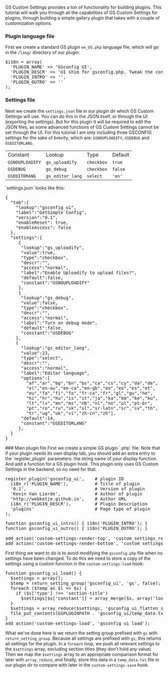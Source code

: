 GS Custom Settings provides a ton of functionality for building plugins.
This tutorial will walk you through all the capabilities of GS Custom Settings for plugins, through building a simple gallery plugin that takes with a couple of customization options.
### Plugin language file
First we create a standard GS plugin `en_US.php` language file, which will go in the `/lang/` directory of our plugin:
<pre>
$i18n = array(
  'PLUGIN_NAME' => 'GSconfig UI',
  'PLUGIN_DESCR' => 'UI shim for gsconfig.php. Tweak the config settings directly from GS CMS. Requires GS Custom Settings v0.4+',
  'PLUGIN_INTRO' => '',
  'PLUGIN_OUTRO' => ''
);
</pre>
### Settings file
Next we create the `settings.json` file in our plugin dir which GS Custom Settings will use. You can do this in the JSON itself, or through the UI (exporting the settings). But for this plugin it will be required to edit the JSON files, as some advanced functions of GS Custom Settings cannot be set through the UI. For this tutorial I am only including three GSCONFIG settings for the sake of brevity, which are:  `GSNOUPLOADIFY`, `GSDEBUG` and `GSEDITORLANG`.
<table style="border-collapse: collapse;">
<tr>
  <td>Constant</td>
  <td>Lookup</td>
  <td>Type</td>
  <td>Default</td>
</tr>
<tr>
  <td><code>GSNOUPLOADIFY</code></td>
  <td><code>gs_uploadify</code></td>
  <td><code>checkbox</code></td>
  <td><code>true</code></td>
</tr>
<tr>
  <td><code>GSDEBUG</code></td>
  <td><code>gs_debug</code></td>
  <td><code>checkbox</code></td>
  <td><code>false</code></td>
</tr>
<tr>
  <td><code>GSEDITORANG</code></td>
  <td><code>gs_editor_lang</code></td>
  <td><code>select</code></td>
  <td><code>'en'</code></td>
</tr>
</table>
`settings.json` looks like this:
<pre>
{
  "tab":{
    "lookup":"gsconfig_ui",
    "label":"GetSimple Config",
    "version":"0.1",
    "enableReset": true,
    "enableAccess": false
  },
  "settings":{
     {
      "lookup":"gs_uploadify",
      "value":true,
      "type":"checkbox",
      "descr":"",
      "access":"normal",
      "label":"Enable Uploadify to upload files?",
      "default":false,
      "constant":"GSNOUPLOADIFY"
     },
     {
      "lookup":"gs_debug",
      "value":false,
      "type":"checkbox",
      "descr":"",
      "access":"normal",
      "label":"Turn on debug mode",
      "default":false,
      "constant":"GSDEBUG"
    },
    {
      "lookup":"gs_editor_lang",
      "value":23,
      "type":"select",
      "descr":"",
      "access":"normal",
      "label":"Editor language",
      "options":[
        "af","ar","bg","bn","bs","ca","cs","cy","da","de",
        "el","en-au","en-ca","en-gb","en","eo","es","et",
        "eu","fa","fi","fo","fr-ca","fr","gl","gu","he",
        "hi","hr","hu","is","it","ja","ka","km","ko","ku",
        "lt","lv","mn","ms","nb","nl","no","pl","pt-br",
        "pt","ro","ru","sk","sl","sr-latn","sr","sv","th",
        "tr","ug","uk","vi","zh-cn","zh"],
      "default":14,
      "constant":"GSEDITORLANG"
     },
  }
}
</pre>
### Main plugin file
First we create a simple GS plugin `.php` file. Note that if your plugin needs its own display tab, you should add an extra entry to the `register_plugin` parameters: the string name of your display function. And add a function for a GS plugin hook. This plugin only uses GS Custom Settings in the backend, so no need for that.

<pre>
register_plugin('gsconfig_ui',    # plugin ID
  i18n_r('PLUGIN_NAME'),          # Title of plugin
  '0.1',                          # Version of plugin
  'Kevin Van Lierde',             # Author of plugin
  'http://webketje.github.io',    # Author URL
  i18n_r('PLUGIN_DESCR'),         # Plugin Description
  'plugins'                       # Page type of plugin
);
</pre>

<pre>
function gsconfig_ui_intro() { i18n('PLUGIN_INTRO'); }
function gsconfig_ui_outro() { i18n('PLUGIN_OUTRO'); }

add_action('custom-settings-render-top', 'custom_settings_render', array('gsconfig_ui', 'gsconfig_ui_intro'));
add_action('custom-settings-render-bottom', 'custom_settings_render', array('gsconfig_ui', 'gsconfig_ui_outro'));
</pre>
First thing we want to do is to avoid modifying the `gsconfig.php` file when no settings have been changed. To do this we need to store a copy of the settings using a custom function in the `custom-settings-load` hook:
<pre>
function gsconfig_ui_load() {
  $settings = array();
  $temp = return_setting_group('gsconfig_ui', 'gs', false);
  foreach ($temp as $l => $s) {
    if ($s['type'] !== 'section-title')
      $settings[$s['constant']] = array_merge($s, array('lookup', $l));
  }
  $settings = array_reduce($settings, 'gsconfig_ui_flatten_setting');
  file_put_contents(GSPLUGINPATH . 'gsconfig_ui/temp_data.txt', $settings);
}
add_action('custom-settings-load', 'gsconfig_ui_load');
</pre>
What we've done here is we return the setting group prefixed with `gs` with `return_setting_group`. Because all settings are prefixed with `gs`, this returns all settings for the plugin. In a `foreach` loop, we push all relevant settings to the `$settings` array, excluding section titles (they don't hold any value). Then we map the `$settings` array to an appropriate comparison format for later with `array_reduce`, and finally, store this data in a `temp_data.txt` file in our plugin dir to compare with later in the `custom-settings-save` hook.